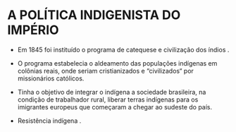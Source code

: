 # A POLÍTICA INDIGENISTA DO IMPÉRIO

- Em 1845 foi instituído o programa de catequese e civilização dos índios .

- O programa estabelecia o aldeamento das populações indígenas em colônias reais, onde seriam cristianizados e “civilizados“ por missionários católicos.

- Tinha o objetivo de integrar o indígena a sociedade brasileira, na condição de trabalhador rural, liberar terras indígenas para os imigrantes europeus que começaram a chegar ao sudeste do país.

- Resistência indígena .